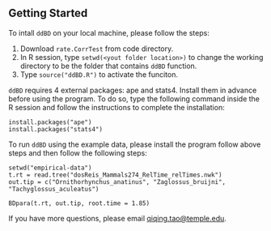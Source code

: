Getting Started
---------------

To intall `ddBD` on your local machine, please follow the steps:

1. Download `rate.CorrTest` from code directory.
2. In R session, type `setwd(<yout folder location>)` to change the working directory to be the folder that contains `ddBD` function. 
2. Type `source("ddBD.R")` to activate the funciton.
	
`ddBD` requires 4 external packages: ape and stats4. Install them in advance before using the program. To do so, type the following command inside the R session and follow the instructions to complete the installation: 

	install.packages("ape")
	install.packages("stats4")

To run `ddBD` using the example data, please install the program follow above steps and then follow the following steps:

	setwd("empirical-data")
	t.rt = read.tree("dosReis_Mammals274_RelTime_relTimes.nwk")
	out.tip = c("Ornithorhynchus_anatinus", "Zaglossus_bruijni", "Tachyglossus_aculeatus")
	
	BDpara(t.rt, out.tip, root.time = 1.85)

If you have more questions, please email qiqing.tao@temple.edu.

